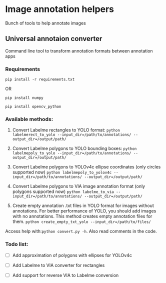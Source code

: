 # Image annotation helpers
Bunch of tools to help annotate images

## Universal annotaion converter
Command line tool to transform annotation formats between annotation apps

### Requirements
```pip install -r requirements.txt```

OR

```pip install numpy```

```pip install opencv_python```

### Available methods:

1) Convert Labelme rectangles to YOLO format: 
```python labelmerect_to_yolo --input_dir=/path/to/annotations/ --output_dir=/output/path/```

2) Convert Labelme polygons to YOLO bounding boxes: 
```python labelmepoly_to_yolo --input_dir=/path/to/annotations/ --output_dir=/output/path/```

3) Convert Labelme polygons to YOLOv4c ellipse coordinates (only circles supported now)
```python labelmepoly_to_yolov4c --input_dir=/path/to/annotations/ --output_dir=/output/path/```

4) Convert Labelme polygons to VIA image annotation format (only polygons supported now)
```python labelme_to_via --input_dir=/path/to/annotations/ --output_dir=/output/path/```

5) Create empty annotation .txt files in YOLO format for images without annotations. For better performance of YOLO, you should add images with no annotations. This method creates empty annotation files for them. 
```python create_empty_txt_yolo --input_dir=/path/to/files/```

Access help with:```python convert.py -h```. Also read comments in the code. 

### Todo list: 

- [ ] Add approximation of polygons with ellipses for YOLOv4c

- [ ] Add Labelme to VIA converter for rectangles

- [ ] Add support for reverse VIA to Labelme conversion
